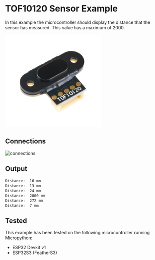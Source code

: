 # TOF10120 Sensor Example

In this example the microcontroller should display the distance that the sensor has measured. This value has a maximum of 2000.

<img alt="component" src="https://github.com/StevenSlaa/Micropython-examples/blob/629b152106926a290ecc9786929f5b18b7df86b7/I2C%20TOF%20(TOF10120)/res/component.png" height="300px">

## Connections

<img alt="connections" src="" height="300px">


## Output
```
Distance:  16 mm
Distance:  13 mm
Distance:  24 mm
Distance:  2000 mm
Distance:  272 mm
Distance:  7 mm
```

## Tested
This example has been tested on the following microcontroller running Micropython:
- ESP32 Devkit v1
- ESP32S3 (FeatherS3)
